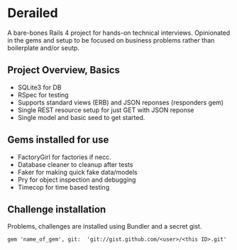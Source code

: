 # Derailed

A bare-bones Rails 4 project for hands-on technical interviews. Opinionated in the gems and setup to be focused on business problems rather than boilerplate and/or seutp.

## Project Overview, Basics

* SQLite3 for DB
* RSpec for testing
* Supports standard views (ERB) and JSON reponses (responders gem)
* Single REST resource setup for just GET with JSON reponse
* Single model and basic seed to get started.

## Gems installed for use

* FactoryGirl for factories if necc.
* Database cleaner to cleanup after tests
* Faker for making quick fake data/models
* Pry for object inspection and debugging
* Timecop for time based testing


## Challenge installation

Problems, challenges are installed using Bundler and a secret gist.

```
gem 'name_of_gem', git:  'git://gist.github.com/<user>/<this ID>.git'
```
